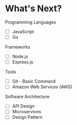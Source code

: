 # What's Next?

Programming Languages

* [ ] JavaScript
* [ ] Go

Frameworks

* [ ] Node.js&#x20;
* [ ] Express.js

Tools

* [ ] Git - Basic Command
* [ ] Amazon Web Services (AWS)

Software Architecture

* [ ] API Design
* [ ] Microservices
* [ ] Design Pattern
